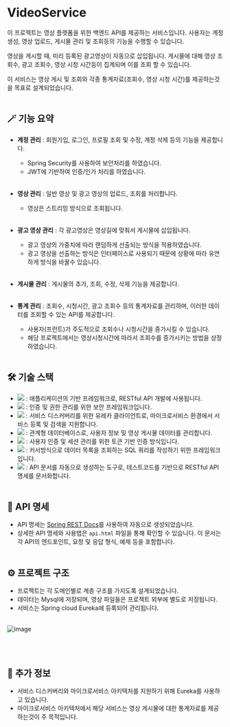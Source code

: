 # VideoService
이 프로젝트는 영상 플랫폼을 위한 백엔드 API를 제공하는 서비스입니다. 사용자는 계정 생성, 영상 업로드, 게시물 관리 및 조회등의 기능을 수행할 수 있습니다.  

영상을 게시할 때, 미리 등록된 광고영상이 자동으로 삽입됩니다. 게시물에 대해 영상 조회수, 광고 조회수, 영상 시청 시간등이 집계되며 이를 조회 할 수 있습니다.

이 서비스는 영상 게시 및 조회와 각종 통계자료(조회수, 영상 시청 시간)를 제공하는것을 목표로 설계되었습니다.
<br/><br/>

## 🪄 기능 요약

- **계정 관리** : 회원가입, 로그인, 프로필 조회 및 수정, 계정 삭제 등의 기능을 제공합니다.
  - Spring Security를 사용하여 보안처리를 하였습니다.
  - JWT에 기반하여 인증/인가 처리를 하였습니다.
    <br/><br/>

- **영상 관리** : 일반 영상 및 광고 영상의 업로드, 조회를 처리합니다.
  - 영상은 스트리밍 방식으로 조회됩니다.
    <br/><br/>

- **광고 영상 관리** : 각 광고영상은 영상길에 맞춰서 게시물에 삽입됩니다.
  - 광고 영상의 가중치에 따라 랜덤하게 선출되는 방식을 적용하였습니다.
  - 광고 영상을 선출하는 방식은 인터페이스로 사용되기 때문에 상황에 따라 유연하게 방식을 바꿀수 있습니다.
    <br/><br/>
  
- **게시물 관리** : 게시물의 추가, 조회, 수정, 삭제 기능을 제공합니다.
  <br/><br/>
  
- **통계 관리** : 조회수, 시청시간, 광고 조회수 등의 통계자료를 관리하며, 이러한 데이터를 조회할 수 있는 API를 제공합니다.
  - 사용자(프런트)가 주도적으로 조회수나 시청시간을 증가시킬 수 있습니다.
  - 해당 프로젝트에서는 영상시청시간에 따라서 조회수를 증가시키는 방법을 상정하였습니다. 
<br/><br/>

## 🛠 기술 스택

- <img src="https://img.shields.io/badge/springboot-6DB33F?style=for-the-badge&logo=springboot&logoColor=white"> : 애플리케이션의 기반 프레임워크로, RESTful API 개발에 사용됩니다.
- <img src="https://img.shields.io/badge/spring security-6DB33F?style=for-the-badge&logo=springsecurity&logoColor=white"> : 인증 및 권한 관리를 위한 보안 프레임워크입니다.
- <img src="https://img.shields.io/badge/spring eureka-6DB33F?style=for-the-badge&logo=icloud&logoColor=white"> : 서비스 디스커버리를 위한 유레카 클라이언트로, 마이크로서비스 환경에서 서비스 등록 및 검색을 지원합니다.
- <img src="https://img.shields.io/badge/mysql-4479A1?style=for-the-badge&logo=mysql&logoColor=white"> : 관계형 데이터베이스로, 사용자 정보 및 영상 게시물 데이터를 관리합니다.
- <img src="https://img.shields.io/badge/JWT-000000?style=for-the-badge&logo=jsonwebtokens&logoColor=white"> : 사용자 인증 및 세션 관리를 위한 토큰 기반 인증 방식입니다.
- <img src="https://img.shields.io/badge/Query Dsl-4479A1?style=for-the-badge&logo=stagetimer&logoColor=white"> : 커서방식으로 데이터 목록을 조회하는 SQL 쿼리를 작성하기 위한 프레임워크입니다.
- <img src="https://img.shields.io/badge/REST Docs-6DB33F?style=for-the-badge&logo=readthedocs&logoColor=white"> : API 문서를 자동으로 생성하는 도구로, 테스트코드를 기반으로 RESTful API 명세를 문서화합니다.
<br/><br/>

## 📖 API 명세

- API 명세는 [Spring REST Docs](https://spring.io/projects/spring-restdocs)를 사용하여 자동으로 생성되었습니다.
- 상세한 API 명세와 사용법은 `api.html` 파일을 통해 확인할 수 있습니다. 이 문서는 각 API의 엔드포인트, 요청 및 응답 형식, 예제 등을 포함합니다.
<br/><br/>

## ⚙️ 프로젝트 구조
- 프로젝트는 각 도메인별로 계층 구조를 가지도록 설계되었습니다.
- 데이터는 Mysql에 저장되며, 영상 파일들은 프로젝트 외부에 별도로 저장됩니다.
- 서비스는 Spring cloud Eureka에 등록되어 관리됩니다.
  <br/><br/>

![image](https://github.com/user-attachments/assets/2dd662e1-0ad0-4181-942c-e9932b74051e)

<br/><br/>

## 📃 추가 정보

- 서비스 디스커버리와 마이크로서비스 아키텍처를 지원하기 위해 Eureka를 사용하고 있습니다.
- 마이크로서비스 아키텍처에서 해당 서비스는 영상 게시물에 대한 통계자료를 제공하는것이 주 목적입니다.
